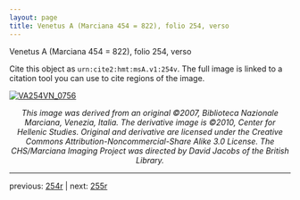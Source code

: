 ```yaml
---
layout: page
title: Venetus A (Marciana 454 = 822), folio 254, verso
---
```


Venetus A (Marciana 454 = 822), folio 254, verso

Cite this object as `urn:cite2:hmt:msA.v1:254v`.  The full image is linked to a citation tool you can use to cite regions of the image.

[![VA254VN_0756](http://www.homermultitext.org/iipsrv?IIIF=/project/homer/pyramidal/deepzoom/hmt/vaimg/2017a/VA254VN_0756.tif/full/800,/0/default.jpg)](http://www.homermultitext.org/ict2/?urn=urn:cite2:hmt:vaimg.2017a:VA254VN_0756) 

<p style="text-align: center; font-style: italic;">This image was derived from an original ©2007, Biblioteca Nazionale Marciana, Venezia, Italia. The derivative image is ©2010, Center for Hellenic Studies. Original and derivative are licensed under the Creative Commons Attribution-Noncommercial-Share Alike 3.0 License. The CHS/Marciana Imaging Project was directed by David Jacobs of the British Library.</p>

---

previous: [254r](../254r/) | next: [255r](../255r/)